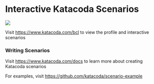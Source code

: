 # Interactive Katacoda Scenarios

[![](http://shields.katacoda.com/katacoda/bcl/count.svg)](https://www.katacoda.com/bcl "Get your profile on Katacoda.com")

Visit https://www.katacoda.com/bcl to view the profile and interactive scenarios

### Writing Scenarios
Visit https://www.katacoda.com/docs to learn more about creating Katacoda scenarios

For examples, visit https://github.com/katacoda/scenario-example
